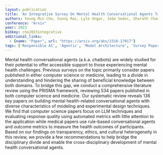 ```yaml
---
layout: publication
title: 'An Integrative Survey On Mental Health Conversational Agents To Bridge Computer Science And Medical Perspectives'
authors: Young Min Cho, Sunny Rai, Lyle Ungar, João Sedoc, Sharath Chandra Guntuku
conference: "Arxiv"
year: 2023
bibkey: cho2023integrative
additional_links:
  - {name: "Paper", url: "https://arxiv.org/abs/2310.17017"}
tags: ['Responsible AI', 'Agentic', 'Model Architecture', 'Survey Paper', 'Tools', 'Reinforcement Learning', 'Ethics and Bias', 'Interpretability', 'Attention Mechanism']
---
```

Mental health conversational agents (a.k.a. chatbots) are widely studied for
their potential to offer accessible support to those experiencing mental health
challenges. Previous surveys on the topic primarily consider papers published
in either computer science or medicine, leading to a divide in understanding
and hindering the sharing of beneficial knowledge between both domains. To
bridge this gap, we conduct a comprehensive literature review using the PRISMA
framework, reviewing 534 papers published in both computer science and
medicine. Our systematic review reveals 136 key papers on building mental
health-related conversational agents with diverse characteristics of modeling
and experimental design techniques. We find that computer science papers focus
on LLM techniques and evaluating response quality using automated metrics with
little attention to the application while medical papers use rule-based
conversational agents and outcome metrics to measure the health outcomes of
participants. Based on our findings on transparency, ethics, and cultural
heterogeneity in this review, we provide a few recommendations to help bridge
the disciplinary divide and enable the cross-disciplinary development of mental
health conversational agents.
